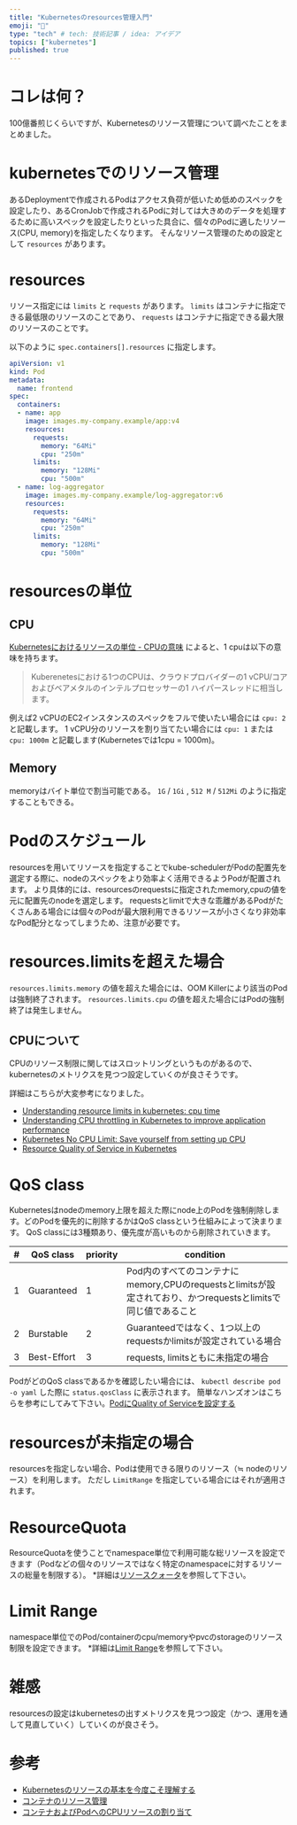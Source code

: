 ```yaml
---
title: "Kubernetesのresources管理入門"
emoji: "🌊"
type: "tech" # tech: 技術記事 / idea: アイデア
topics: ["kubernetes"]
published: true
---
```


# コレは何？
100億番煎じくらいですが、Kubernetesのリソース管理について調べたことをまとめました。

# kubernetesでのリソース管理
あるDeploymentで作成されるPodはアクセス負荷が低いため低めのスペックを設定したり、あるCronJobで作成されるPodに対しては大きめのデータを処理するために高いスペックを設定したりといった具合に、個々のPodに適したリソース(CPU, memory)を指定したくなります。
そんなリソース管理のための設定として `resources` があります。

# resources
リソース指定には `limits` と `requests` があります。
`limits` はコンテナに指定できる最低限のリソースのことであり、 `requests` はコンテナに指定できる最大限のリソースのことです。

以下のように `spec.containers[].resources` に指定します。

```yaml
apiVersion: v1
kind: Pod
metadata:
  name: frontend
spec:
  containers:
  - name: app
    image: images.my-company.example/app:v4
    resources:
      requests:
        memory: "64Mi"
        cpu: "250m"
      limits:
        memory: "128Mi"
        cpu: "500m"
  - name: log-aggregator
    image: images.my-company.example/log-aggregator:v6
    resources:
      requests:
        memory: "64Mi"
        cpu: "250m"
      limits:
        memory: "128Mi"
        cpu: "500m"
```

# resourcesの単位
## CPU
[Kubernetesにおけるリソースの単位 - CPUの意味](https://kubernetes.io/ja/docs/concepts/configuration/manage-resources-containers/#cpu%E3%81%AE%E6%84%8F%E5%91%B3) によると、1 cpuは以下の意味を持ちます。

> Kuberenetesにおける1つのCPUは、クラウドプロバイダーの1 vCPU/コアおよびベアメタルのインテルプロセッサーの1 ハイパースレッドに相当します。

例えば2 vCPUのEC2インスタンスのスペックをフルで使いたい場合には `cpu: 2` と記載します。
1 vCPU分のリソースを割り当てたい場合には `cpu: 1` または `cpu: 1000m` と記載します(Kubernetesでは1cpu = 1000m)。


## Memory
memoryはバイト単位で割当可能である。 `1G` / `1Gi` , `512 M` / `512Mi` のように指定することもできる。

# Podのスケジュール
resourcesを用いてリソースを指定することでkube-schedulerがPodの配置先を選定する際に、nodeのスペックをより効率よく活用できるようPodが配置されます。
より具体的には、resourcesのrequestsに指定されたmemory,cpuの値を元に配置先のnodeを選定します。
requestsとlimitで大きな乖離があるPodがたくさんある場合には個々のPodが最大限利用できるリソースが小さくなり非効率なPod配分となってしまうため、注意が必要です。

# resources.limitsを超えた場合
`resources.limits.memory` の値を超えた場合には、OOM Killerにより該当のPodは強制終了されます。
`resources.limits.cpu` の値を超えた場合にはPodの強制終了は発生しません。

## CPUについて
CPUのリソース制限に関してはスロットリングというものがあるので、kubernetesのメトリクスを見つつ設定していくのが良さそうです。

詳細はこちらが大変参考になりました。

- [Understanding resource limits in kubernetes: cpu time](https://medium.com/@betz.mark/understanding-resource-limits-in-kubernetes-cpu-time-9eff74d3161b)
- [Understanding CPU throttling in Kubernetes to improve application performance](https://speakerdeck.com/daikurosawa/understanding-cpu-throttling-in-kubernetes-to-improve-application-performance-number-k8sjp)
- [Kubernetes No CPU Limit: Save yourself from setting up CPU](https://amixr.io/blog/what-wed-do-to-save-from-the-well-known-k8s-incident/)
- [Resource Quality of Service in Kubernetes](https://github.com/kubernetes/community/blob/master/contributors/design-proposals/node/resource-qos.md)


# QoS class
Kubernetesはnodeのmemory上限を超えた際にnode上のPodを強制削除します。どのPodを優先的に削除するかはQoS classという仕組みによって決まります。
QoS classには3種類あり、優先度が高いものから削除されていきます。

|  #  |  QoS class  | priority| condition|
| ---- | ---- | --- |--- |
|  1  |  Guaranteed  | 1 | Pod内のすべてのコンテナにmemory,CPUのrequestsとlimitsが設定されており、かつrequestsとlimitsで同じ値であること |
|  2  |  Burstable  | 2 | Guaranteedではなく、1つ以上のrequestsかlimitsが設定されている場合 |
|  3  |  Best-Effort  | 3 | requests, limitsともに未指定の場合 |

PodがどのQoS classであるかを確認したい場合には、 `kubectl describe pod -o yaml` した際に `status.qosClass` に表示されます。
簡単なハンズオンはこちらを参考にしてみて下さい。[PodにQuality of Serviceを設定する](https://kubernetes.io/ja/docs/tasks/configure-pod-container/quality-service-pod/)


# resourcesが未指定の場合
resourcesを指定しない場合、Podは使用できる限りのリソース（≒ nodeのリソース）を利用します。
ただし `LimitRange` を指定している場合にはそれが適用されます。


# ResourceQuota
ResourceQuotaを使うことでnamespace単位で利用可能な総リソースを設定できます（Podなどの個々のリソースではなく特定のnamespaceに対するリソースの総量を制限する）。
*詳細は[リソースクォータ](https://kubernetes.io/ja/docs/concepts/policy/resource-quotas/)を参照して下さい。

# Limit Range
namespace単位でのPod/containerのcpu/memoryやpvcのstorageのリソース制限を設定できます。
*詳細は[Limit Range](https://kubernetes.io/ja/docs/concepts/policy/limit-range/)を参照して下さい。

# 雑感
resourcesの設定はkubernetesの出すメトリクスを見つつ設定（かつ、運用を通して見直していく）していくのが良さそう。


# 参考
- [Kubernetesのリソースの基本を今度こそ理解する](https://blog.mosuke.tech/entry/2020/03/31/kubernetes-resource/)
- [コンテナのリソース管理](https://kubernetes.io/ja/docs/concepts/configuration/manage-resources-containers/)
- [コンテナおよびPodへのCPUリソースの割り当て](https://kubernetes.io/ja/docs/tasks/configure-pod-container/assign-cpu-resource/)
